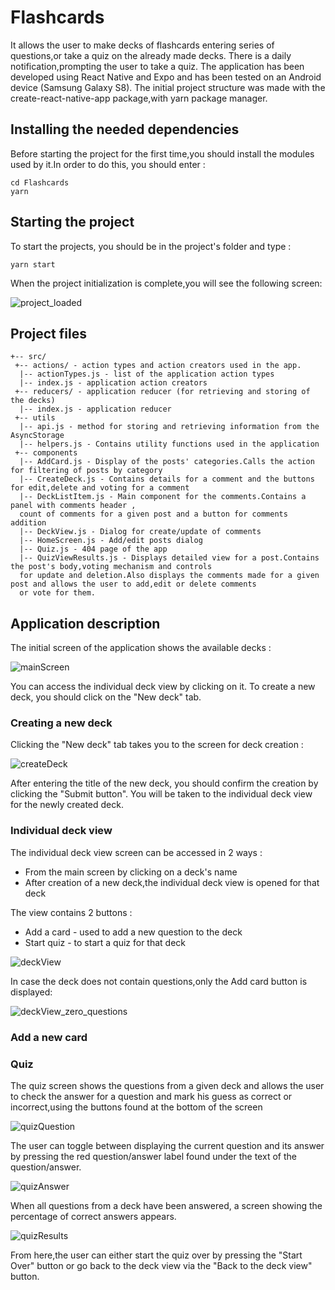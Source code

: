 # Flashcards

It allows the user to make decks of flashcards entering series of questions,or take a quiz on the already made decks.
There is a daily notification,prompting the user to take a quiz.
The application has been developed using React Native and Expo and has been tested on an Android device (Samsung Galaxy S8).
The initial project structure was made with the create-react-native-app package,with yarn package manager.

## Installing the needed dependencies 

Before starting the project for the first time,you should install the modules used by it.In order to do this,
you should enter :

```
cd Flashcards
yarn
```

## Starting the project 

To start the projects, you should be in the project's folder and type : 

```
yarn start 

```
When the project initialization is complete,you will see the following screen:

![project_loaded](./assets/images/project_loaded.PNG)


## Project files 

```
+-- src/
 +-- actions/ - action types and action creators used in the app.
  |-- actionTypes.js - list of the application action types
  |-- index.js - application action creators
 +-- reducers/ - application reducer (for retrieving and storing of the decks)
  |-- index.js - application reducer
 +-- utils
  |-- api.js - method for storing and retrieving information from the AsyncStorage
  |-- helpers.js - Contains utility functions used in the application
 +-- components
  |-- AddCard.js - Display of the posts' categories.Calls the action for filtering of posts by category
  |-- CreateDeck.js - Contains details for a comment and the buttons for edit,delete and voting for a comment
  |-- DeckListItem.js - Main component for the comments.Contains a panel with comments header ,
  count of comments for a given post and a button for comments addition
  |-- DeckView.js - Dialog for create/update of comments
  |-- HomeScreen.js - Add/edit posts dialog
  |-- Quiz.js - 404 page of the app
  |-- QuizViewResults.js - Displays detailed view for a post.Contains the post's body,voting mechanism and controls 
  for update and deletion.Also displays the comments made for a given post and allows the user to add,edit or delete comments 
  or vote for them.
```
## Application description

The initial screen of the application shows the available decks : 

![mainScreen](./assets/images/mainScreen.PNG)

You can access the individual deck view by clicking on it. To create a new deck, you should click on the "New deck" tab.

### Creating a new deck 

Clicking the "New deck" tab takes you to the screen for deck creation : 

 ![createDeck](./assets/images/createDeck.PNG)

 After entering the title of the new deck, you should confirm the creation by clicking the "Submit button". You will be taken to the individual deck view for the newly created deck.

 ### Individual deck view 

 The individual deck view screen can be accessed in 2 ways : 

 * From the main screen by clicking on a deck's name 
 * After creation of a new deck,the individual deck view is opened for that deck

 The view contains 2 buttons : 

 * Add a card - used to add a new question to the deck 
 * Start quiz - to start a quiz for that deck 

![deckView](./assets/images/deckView.PNG)

In case the deck does not contain questions,only the Add card button is displayed:

![deckView_zero_questions](./assets/images/deckView_zero_questions.PNG)

### Add a new card


### Quiz

The quiz screen shows the questions from a given deck and allows the user to check the answer for a question and mark his guess as correct or incorrect,using the buttons found at the bottom of the screen

![quizQuestion](./assets/images/quizQuestion.PNG)

The user can toggle between displaying the current question and its answer 
by pressing the red question/answer label found under the text of the question/answer.

![quizAnswer](./assets/images/quizAnswer.PNG)

When all questions from a deck have been answered, a screen showing the percentage of correct answers appears.

![quizResults](./assets/images/quizResults.PNG)

From here,the user can either start the quiz over by pressing the "Start Over" button or go back to the deck view via the "Back to the deck view" button.